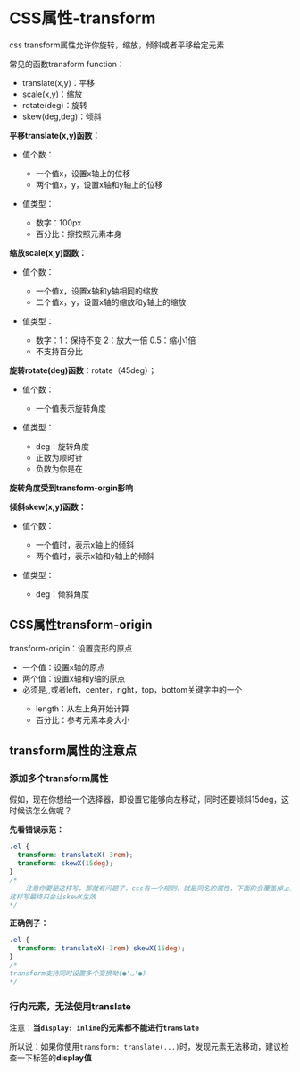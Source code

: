 # CSS属性-transform

css transform属性允许你旋转，缩放，倾斜或者平移给定元素

常见的函数transform function：

* translate(x,y)：平移
* scale(x,y)：缩放
* rotate(deg)：旋转
* skew(deg,deg)：倾斜

**平移translate(x,y)函数：**

* 值个数：
  * 一个值x，设置x轴上的位移
  * 两个值x，y，设置x轴和y轴上的位移

* 值类型：
  * 数字：100px
  * 百分比：擦按照元素本身

**缩放scale(x,y)函数：**

* 值个数：
  * 一个值x，设置x轴和y轴相同的缩放
  * 二个值x，y，设置x轴的缩放和y轴上的缩放

* 值类型：
  * 数字：1：保持不变 2：放大一倍 0.5：缩小1倍
  * 不支持百分比



**旋转rotate(deg)函数**：rotate（45deg）；

* 值个数：
  * 一个值表示旋转角度

* 值类型：
  * deg：旋转角度
  * 正数为顺时针
  * 负数为你是在

**旋转角度受到transform-orgin影响**



**倾斜skew(x,y)函数：**

* 值个数：

  * 一个值时，表示x轴上的倾斜
  * 两个值时，表示x轴和y轴上的倾斜

* 值类型：

  * deg：倾斜角度

    

## CSS属性transform-origin

transform-origin：设置变形的原点

* 一个值：设置x轴的原点
* 两个值：设置x轴和y轴的原点
* 必须是<length>,<percentage>,或者left，center，right，top，bottom关键字中的一个
  * length：从左上角开始计算
  * 百分比：参考元素本身大小



## transform属性的注意点

### 添加多个transform属性

假如，现在你想给一个选择器，即设置它能够向左移动，同时还要倾斜15deg，这时候该怎么做呢？

**先看错误示范：**

```css
.el {
  transform: translateX(-3rem);
  transform: skewX(15deg);
}
/*
	注意你要是这样写，那就有问题了，css有一个规则，就是同名的属性，下面的会覆盖掉上面的。
这样写最终只会让skewX生效
*/
```



**正确例子：**

```css
.el {
  transform: translateX(-3rem) skewX(15deg);
}
/*
transform支持同时设置多个变换呦(●'◡'●)
*/
```





### 行内元素，无法使用translate

注意：**当`display: inline`的元素都不能进行`translate`**

所以说：如果你使用`transform: translate(...)`时，发现元素无法移动，建议检查一下标签的**display值**
